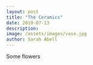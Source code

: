 ```yaml
---
layout: post
title: "The Ceramics"
date: 2019-07-13
description: 
image: /assets/images/vase.jpg
author: Sarah Abell
---
```

Some flowers

